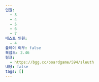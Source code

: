 ```yaml
---
인원:
  - 3
  - 4
  - 5
  - 6
  - 7
베스트 인원:
  - 4
플레이 여부: false
복잡도: 2.46
링크:
  - https://bgg.cc/boardgame/594/sleuth
내용: false
tags: []
---
```

